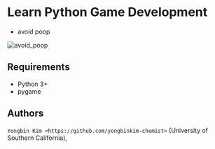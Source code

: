 Learn Python Game Development
=================

- avoid poop

![avoid_poop](https://github.com/yongbinkim-chemist/python_game/blob/main/avoid_poop/avoid_poop.gif)

Requirements
------------
- Python 3+
- pygame

Authors
-------

`Yongbin Kim <https://github.com/yongbinkim-chemist>` (University of Southern California),

